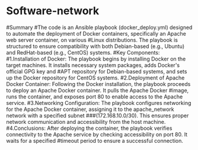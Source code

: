 # Software-network
#Summary
#The code is an Ansible playbook (docker_deploy.yml) designed to automate the deployment of Docker containers, specifically an Apache web server container, on various #Linux distributions. The playbook is structured to ensure compatibility with both Debian-based (e.g., Ubuntu) and RedHat-based (e.g., CentOS) systems.
#Key Components:
#1.Installation of Docker: The playbook begins by installing Docker on the target machines. It installs necessary system packages, adds Docker's official GPG key and #APT repository for Debian-based systems, and sets up the Docker repository for CentOS systems.
#2.Deployment of Apache Docker Container: Following the Docker installation, the playbook proceeds to deploy an Apache Docker container. It pulls the Apache Docker #image, runs the container, and exposes port 80 to enable access to the Apache service.
#3.Networking Configuration: The playbook configures networking for the Apache Docker container, assigning it to the apache_network network with a specified subnet ###(172.168.10.0/30). This ensures proper network communication and accessibility from the host machine.
#4.Conclusions: After deploying the container, the playbook verifies connectivity to the Apache service by checking accessibility on port 80. It waits for a specified #timeout period to ensure a successful connection.
